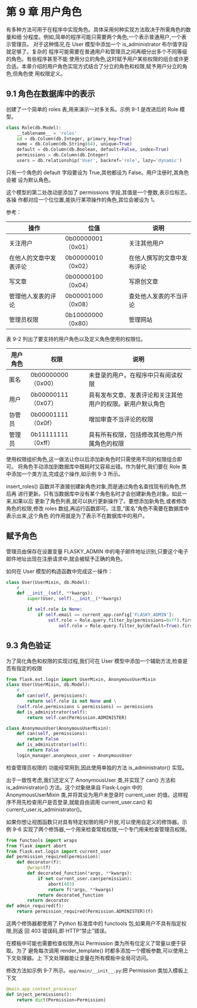 # 第 9 章 用户角色

有多种方法可用于在程序中实现角色。具体采用何种实现方法取决于所需角色的数量和细 分程度。例如,简单的程序可能只需要两个角色,一个表示普通用户,一个表示管理员。 对于这种情况,在 User 模型中添加一个 is_administrator 布尔值字段就足够了。复杂的 程序可能需要在普通用户和管理员之间再细分出多个不同等级的角色。有些程序甚至不能 使用分立的角色,这时赋予用户某些权限的组合或许更合适。本章介绍的用户角色实现方式结合了分立的角色和权限,赋予用户分立的角色,但角色使 用权限定义。

## 9.1 角色在数据库中的表示

创建了一个简单的 roles 表,用来演示一对多关系。示例 9-1 是改进后的 Role 模型。

```python
class Role(db.Model):
    __tablename__ = 'roles'
    id = db.Column(db.Integer, primary_key=True)
    name = db.Column(db.String(64), unique=True)
    default = db.Column(db.Boolean, default=False, index=True)
    permissions = db.Column(db.Integer)
    users = db.relationship('User', backref='role', lazy='dynamic')
```

只有一个角色的 default 字段要设为 True,其他都设为 False。用户注册时,其角色会被 设为默认角色。

这个模型的第二处改动是添加了 permissions 字段,其值是一个整数,表示位标志。各操 作都对应一个位位置,能执行某项操作的角色,其位会被设为 1。

参考：

| 操作          | 位值               | 说明            |
| ----------- | ---------------- | ------------- |
| 关注用户        | 0b00000001（0x01） | 关注其他用户        |
| 在他人的文章中发表评论 | 0b00000010（0x02） | 在他人撰写的文章中发布评论 |
| 写文章         | 0b00000100（0x04） | 写原创文章         |
| 管理他人发表的评论   | 0b00001000（0x08） | 查处他人发表的不当评论   |
| 管理员权限       | 0b10000000（0x80） | 管理网站          |

表 9-2 列出了要支持的用户角色以及定义角色使用的权限位。 

| 用户角色 | 权限               | 说明                            |
| ---- | ---------------- | ----------------------------- |
| 匿名   | 0b00000000（0x00） | 未登录的用户。在程序中只有阅读权限             |
| 用户   | 0b00000111（0x07） | 具有发布文章、发表评论和关注其他用户的权限。新用户默认角色 |
| 协管员  | 0b00001111（0x0f） | 增加审查不当评论的权限                   |
| 管理员  | 0b11111111（0xff） | 具有所有权限，包括修改其他用户所属角色的权限        |

使用权限组织角色,这一做法让你以后添加新角色时只需使用不同的权限组合即可。 将角色手动添加到数据库中既耗时又容易出错。作为替代,我们要在 Role 类中添加一个类方法,完成这个操作,如示例 9-3 所示。

insert_roles() 函数并不直接创建新角色对象,而是通过角色名查找现有的角色,然后再 进行更新。只有当数据库中没有某个角色名时才会创建新角色对象。如此一来,如果以后 更新了角色列表,就可以执行更新操作了。要想添加新角色,或者修改角色的权限,修改 roles 数组,再运行函数即可。注意,“匿名”角色不需要在数据库中表示出来,这个角色 的作用就是为了表示不在数据库中的用户。

## 赋予角色

管理员由保存在设置变量 FLASKY_ADMIN 中的电子邮件地址识别,只要这个电子 邮件地址出现在注册请求中,就会被赋予正确的角色。

如何在 User 模型的构造函数中完成这一操作：

```python
class User(UserMixin, db.Model):
    # ...
    def __init__(self, **kwargs):
        super(User, self).__init__(**kwargs)

        if self.role is None:
            if self.email == current_app.config['FLASKY_ADMIN']:
                self.role = Role.query.filter_by(permissions=0xff).first() if self.role is None:
                    self.role = Role.query.filter_by(default=True).first()
```

## 9.3 角色验证

为了简化角色和权限的实现过程,我们可在 User 模型中添加一个辅助方法,检查是否有指定的权限

```python
from flask.ext.login import UserMixin, AnonymousUserMixin
class User(UserMixin, db.Model):
    # ...
    def can(self, permissions):
        return self.role is not None and \
    (self.role.permissions & permissions) == permissions
    def is_administrator(self):
        return self.can(Permission.ADMINISTER)
```

```python
class AnonymousUser(AnonymousUserMixin):
    def can(self, permissions):
        return False
    def is_administrator(self):
        return False
    login_manager.anonymous_user = AnonymousUser
```

检查管理员权限的 功能经常用到,因此使用单独的方法 is_administrator() 实现。

出于一致性考虑,我们还定义了 AnonymousUser 类,并实现了 can() 方法和 is_administrator() 方法。这个对象继承自 Flask-Login 中的 AnonymousUserMixin 类,并将其设为用户未登录时 current_user 的值。这样程序不用先检查用户是否登录,就能自由调用 current_user.can() 和 current_user.is_administrator()。

如果你想让视图函数只对具有特定权限的用户开放,可以使用自定义的修饰器。示例 9-6 实现了两个修饰器,一个用来检查常规权限,一个专门用来检查管理员权限。

```python
from functools import wraps
from flask import abort
from flask.ext.login import current_user
def permission_required(permission):
    def decorator(f):
        @wraps(f)
        def decorated_function(*args, **kwargs):
            if not current_user.can(permission):
                abort(403)
                return f(*args, **kwargs)
            return decorated_function
        return decorator
def admin_required(f):
    return permission_required(Permission.ADMINISTER)(f)
```

这两个修饰器都使用了 Python 标准库中的 functools 包,如果用户不具有指定权限,则返 回 403 错误码,即 HTTP“禁止”错误。

在模板中可能也需要检查权限,所以 Permission 类为所有位定义了常量以便于获取。为了 避免每次调用 render_template() 时都多添加一个模板参数,可以使用上下文处理器。上 下文处理器能让变量在所有模板中全局可访问。

修改方法如示例 9-7 所示。`app/main/__init__.py`:把 Permission 类加入模板上下文

```python
@main.app_context_processor
def inject_permissions():
    return dict(Permission=Permission)
```